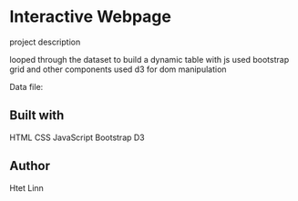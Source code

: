 # Interactive Webpage
<p>project description </p>

looped through the dataset to build a dynamic table with js 
used bootstrap grid and other components 
used d3 for dom manipulation

Data file: <link> 

## Built with
HTML
CSS
JavaScript
Bootstrap
D3

## Author
Htet Linn <githublink>

